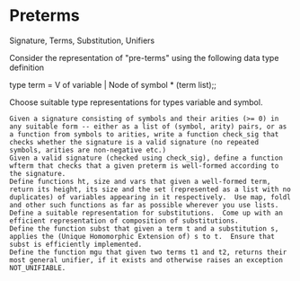 # Preterms
Signature, Terms, Substitution, Unifiers

Consider the representation of "pre-terms" using the following data type definition

type term = V of variable | Node of symbol * (term list);;

Choose suitable type representations for types variable and symbol.


    Given a signature consisting of symbols and their arities (>= 0) in any suitable form -- either as a list of (symbol, arity) pairs, or as a function from symbols to arities, write a function check_sig that checks whether the signature is a valid signature (no repeated symbols, arities are non-negative etc.)
    Given a valid signature (checked using check_sig), define a function wfterm that checks that a given preterm is well-formed according to the signature.
    Define functions ht, size and vars that given a well-formed term, return its height, its size and the set (represented as a list with no duplicates) of variables appearing in it respectively.  Use map, foldl and other such functions as far as possible wherever you use lists.  
    Define a suitable representation for substitutions.  Come up with an efficient representation of composition of substitutions. 
    Define the function subst that given a term t and a substitution s, applies the (Unique Homomorphic Extension of) s to t.  Ensure that subst is efficiently implemented. 
    Define the function mgu that given two terms t1 and t2, returns their most general unifier, if it exists and otherwise raises an exception NOT_UNIFIABLE.
